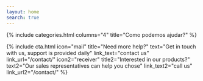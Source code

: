 ```yaml
---
layout: home
search: true
---
```


{% include categories.html columns="4" title="Como podemos ajudar?" %}

{% include cta.html 
    icon="mail" title="Need more help?" text="Get in touch with us, support is provided daily" link_text="contact us" link_url="/contact/" 
    icon2="receiver" title2="Interested in our products?" text2="Our sales representatives can help you chose" link_text2="call us" link_url2="/contact/" 
%}
